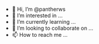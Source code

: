 - 👋 Hi, I’m @pantherws
- 👀 I’m interested in ...
- 🌱 I’m currently learning ...
- 💞️ I’m looking to collaborate on ...
- 📫 How to reach me ...

<!---
pantherws/pantherws is a ✨ special ✨ repository because its `README.md` (this file) appears on your GitHub profile.
You can click the Preview link to take a look at your changes.
--->
